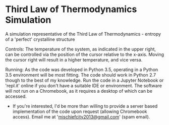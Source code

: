 # Third Law of Thermodynamics Simulation
A simulation representative of the Third Law of Thermodynamics - entropy of a 'perfect' crystalline structure

Controls:
The temperature of the system, as indicated in the upper right, can be controlled via the position of the cursor relative to the x-axis. Moving the cursor right will result in a higher temperature, and vice versa.

Running:
As the code was developed in Python 3.5, operating in a Python 3.5 environment will be most fitting. The code should work in Python 2.7 though to the best of my knowledge. Run the code in a Jupyter Notebook or 'repl.it' online if you don't have a suitable IDE or environment. The software will not run on a Chromebook, as it requires a desktop of which can be accessed.

* If you're interested, I'd be more than willing to provide a server based implementation of the code upon request (allowing Chromebook access). Email me at 'mischiefcity2013@gmail.com' (spam email).
